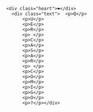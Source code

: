       <div class="heart">❤</div>
        <div class="text">  <p>Q</p>
            <p>U</p>
            <p>E</p>
            <p>R</p>
            <p> </p>
            <p>C</p>
            <p>A</p>
            <p>S</p>
            <p>A</p>
            <p>R</p>
            <p> </p>
            <p>C</p>
            <p>O</p>
            <p>M</p>
            <p>I</p>
            <p>G</p>
            <p>O</p>
            <p>?</p></div>